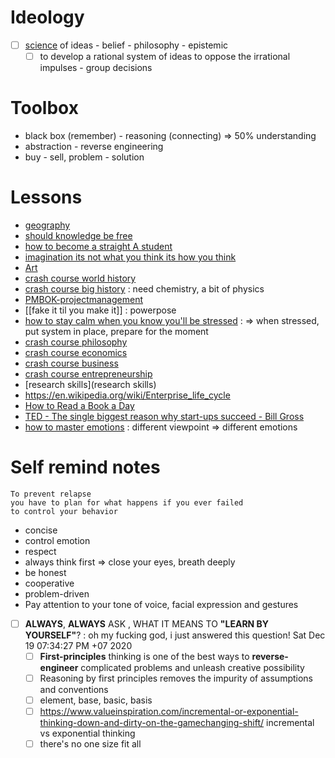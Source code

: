 # Ideology
* [ ] [science](science) of ideas - belief - philosophy - epistemic
    * [ ] to develop a rational system of ideas to oppose the irrational impulses - group decisions
# Toolbox
* black box (remember) - reasoning (connecting) => 50% understanding
* abstraction - reverse engineering
* buy - sell, problem - solution

# Lessons
* [geography](geography)
* [should knowledge be free](should-knowledge-be-free)
* [how to become a straight A student](how-to-become-a-straight-A-student)
* [imagination its not what you think its how you think](imagination-its-not-what-you-think-its-how-you-think)
* [Art](Art)
* [crash course world history](crash-course-world-history)
* [crash course big history](crash-course-big-history) : need chemistry, a bit of physics
* [PMBOK-projectmanagement](PM-simplified-PMIframework-fundamentals)
* [[fake it til you make it]] : powerpose
* [how to stay calm when you know you'll be stressed](https://www.youtube.com/watch?v=8jPQjjsBbIc) : => when stressed, put system in place, prepare for the moment
* [crash course philosophy](crash-course-philosophy)
* [crash course economics](crash-course-economics)
* [crash course business](crash-course-business)
* [crash course entrepreneurship](crash-course-entrepreneurship)
* [research skills](research skills)
* https://en.wikipedia.org/wiki/Enterprise_life_cycle
* [How to Read a Book a Day](How-to-Read-a-Book-a-Day)
* [TED - The single biggest reason why start-ups succeed - Bill Gross](reason-startup-succeed-bill-gross)
* [how to master emotions](https://www.youtube.com/watch?v=QGQQ7pJQqHk) : different viewpoint => different emotions

# Self remind notes

```important
To prevent relapse
you have to plan for what happens if you ever failed
to control your behavior
```
* concise
* control emotion
* respect
* always think first => close your eyes, breath deeply
* be honest
* cooperative
* problem-driven
* Pay attention to your tone of voice, facial expression and gestures

* [ ] __ALWAYS__, __ALWAYS__ ASK , WHAT IT MEANS TO __"LEARN BY YOURSELF"__? : oh my fucking god, i just answered this question!  Sat Dec 19 07:34:27 PM +07 2020
    * [ ] __First-principles__ thinking is one of the best ways to __reverse-engineer__ complicated problems and unleash creative possibility
    * [ ] Reasoning by first principles removes the impurity of assumptions and conventions
    * [ ] element, base, basic, basis
    * [ ] https://www.valueinspiration.com/incremental-or-exponential-thinking-down-and-dirty-on-the-gamechanging-shift/ incremental vs exponential thinking
    * [ ] there's no one size fit all
